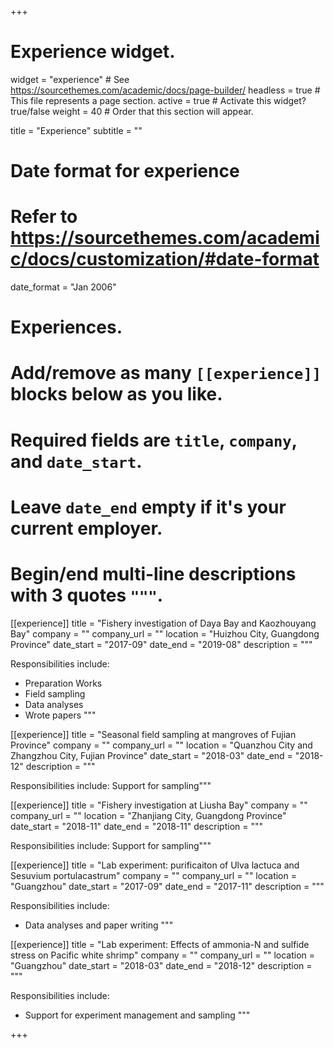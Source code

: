 +++
# Experience widget.
widget = "experience"  # See https://sourcethemes.com/academic/docs/page-builder/
headless = true  # This file represents a page section.
active = true  # Activate this widget? true/false
weight = 40  # Order that this section will appear.

title = "Experience"
subtitle = ""

# Date format for experience
#   Refer to https://sourcethemes.com/academic/docs/customization/#date-format
date_format = "Jan 2006"

# Experiences.
#   Add/remove as many `[[experience]]` blocks below as you like.
#   Required fields are `title`, `company`, and `date_start`.
#   Leave `date_end` empty if it's your current employer.
#   Begin/end multi-line descriptions with 3 quotes `"""`.
[[experience]]
  title = "Fishery investigation of Daya Bay and Kaozhouyang Bay"
  company = ""
  company_url = ""
  location = "Huizhou City, Guangdong Province"
  date_start = "2017-09"
  date_end = "2019-08"
  description = """

  Responsibilities include:
  * Preparation Works
  * Field sampling
  * Data analyses
  * Wrote papers
  """

[[experience]]
  title = "Seasonal field sampling at mangroves of Fujian Province"
  company = ""
  company_url = ""
  location = "Quanzhou City and Zhangzhou City, Fujian Province"
  date_start = "2018-03"
  date_end = "2018-12"
  description = """
  
  Responsibilities include:
  Support for sampling"""

[[experience]]
  title = "Fishery investigation at Liusha Bay"
  company = ""
  company_url = ""
  location = "Zhanjiang City, Guangdong Province"
  date_start = "2018-11"
  date_end = "2018-11"
  description = """
  
  Responsibilities include:
  Support for sampling"""


[[experience]]
  title = "Lab experiment: purificaiton of Ulva lactuca and Sesuvium portulacastrum"
  company = ""
  company_url = ""
  location = "Guangzhou"
  date_start = "2017-09"
  date_end = "2017-11"
  description = """
  
  Responsibilities include:
  * Data analyses and paper writing
  """

[[experience]]
  title = "Lab experiment: Effects of ammonia-N and sulfide stress on Pacific white shrimp"
  company = ""
  company_url = ""
  location = "Guangzhou"
  date_start = "2018-03"
  date_end = "2018-12"
  description = """
  
  Responsibilities include:
  * Support for experiment management and sampling
  """


+++
